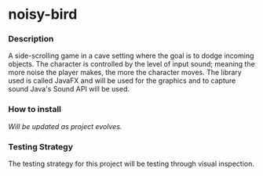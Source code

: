 # noisy-bird
### Description
A side-scrolling game in a cave setting where the goal is to dodge incoming objects. The character is controlled by the level of input sound; meaning the more noise the player makes, the more the character moves. The library used is called JavaFX and will be used for the graphics and to capture sound Java's Sound API will be used.

### How to install
<i>Will be updated as project evolves.</i>
### Testing Strategy
The testing strategy for this project will be testing through visual inspection.
